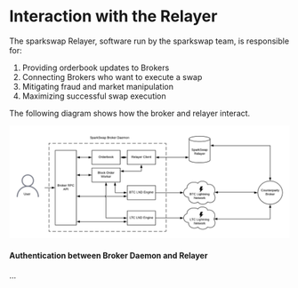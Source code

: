 Interaction with the Relayer
=========================

The sparkswap Relayer, software run by the sparkswap team, is responsible for:

1. Providing orderbook updates to Brokers
2. Connecting Brokers who want to execute a swap
3. Mitigating fraud and market manipulation
4. Maximizing successful swap execution

The following diagram shows how the broker and relayer interact.

![Network Overview Diagram](./images/NetworkOverview.png)


#### Authentication between Broker Daemon and Relayer

...
